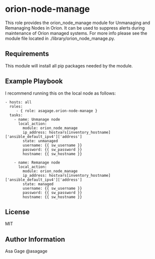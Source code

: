 orion-node-manage
=========

This role provides the orion_node_manage module for Unmanaging and Remanaging Nodes in Orion. It can be used to suppress alerts during maintenance of Orion managed systems.
For more info please see the module file located in ./library/orion_node_manage.py.

Requirements
------------

This module will install all pip packages needed by the module.


Example Playbook
----------------

I recommend running this on the local node as follows:

    - hosts: all
      roles:
         - { role: asagage.orion-node-manage }
      tasks:
        - name: Unmanage node
          local_action:
            module: orion_node_manage
            ip_address: hostvars[inventory_hostname]['ansible_default_ipv4']['address']
            state: unmanaged
            username: {{ sw_username }}
            password: {{ sw_password }}
            hostname: {{ sw_hostname }}

        - name: Remanage node
          local_action:
            module: orion_node_manage
            ip_address: hostvars[inventory_hostname]['ansible_default_ipv4']['address']
            state: managed
            username: {{ sw_username }}
            password: {{ sw_password }}
            hostname: {{ sw_hostname }}

License
-------

MIT

Author Information
------------------

Asa Gage @asagage
